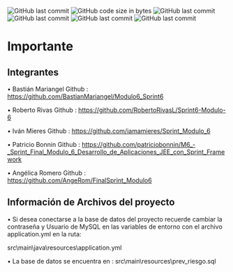 ![GitHub last commit](https://img.shields.io/badge/Integrantes%20%3A%20-%20%237E7E73?cacheSeconds=7200
) ![GitHub code size in bytes](https://img.shields.io/badge/Bastian%20Mariangel%20-%20%2350CAC0?cacheSeconds=7200
)
![GitHub last commit](https://img.shields.io/badge/Ivan%20Mieres%20-%20%23D8DA31?cacheSeconds=7200
)
![GitHub last commit](https://img.shields.io/badge/Patricio%20Bonnin%20-%20%23E87215?cacheSeconds=7200
)
![GitHub last commit](https://img.shields.io/badge/Roberto%20Rivas%20-%20%23F70910?cacheSeconds=7200
)
![GitHub last commit](https://img.shields.io/badge/Angelica%20Romero%20-%20%23A613DB?color=rgba(181%2C%2028%2C%20230%2C%200.8)&cacheSeconds=7200
)

# Importante

## Integrantes

• Bastián Mariangel 
  Github : https://github.com/BastianMariangel/Modulo6_Sprint6
  
• Roberto Rivas 
  Github : https://github.com/RobertoRivasL/Sprint6-Modulo-6

• Iván Mieres 
  Github : https://github.com/iamamieres/Sprint_Modulo_6
  
• Patricio Bonnin 
  Github : https://github.com/patriciobonnin/M6_-_Sprint_Final_Modulo_6_Desarrollo_de_Aplicaciones_JEE_con_Sprint_Framework
  
• Angélica Romero
  Github : https://github.com/AngeRom/FinalSprint_Modulo6
  
## Información de Archivos del proyecto

• Si desea conectarse a la base de datos del proyecto recuerde cambiar la contraseña y Usuario de MySQL en las variables de entorno
con el archivo application.yml en la ruta: 

src\main\java\resources\application.yml

• La base de datos se encuentra en :  src\main\resources\prev_riesgo.sql

